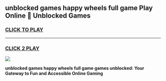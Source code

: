 
## unblocked games happy wheels full game Play Online 👋 Unblocked Games
<h3>
<a href="https://premium.freeplayer.one?title=unblocked_games_happy_wheels_full_game&ref=19F">CLICK TO PLAY</a></h3>
<hr>

<h3>
<a href="https://premium.freeplayer.one?title=unblocked_games_happy_wheels_full_game&ref=19F">CLICK 2 PLAY</a>
  
</h3>

<a href="https://premium.freeplayer.one?title=unblocked_games_happy_wheels_full_game&ref=19F"><img src="https://clearcache.store/games.png"></a>


**unblocked games happy wheels full game games unblocked: Your Gateway to Fun and Accessible Online Gaming**
